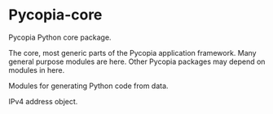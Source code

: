 Pycopia-core
============

Pycopia Python core package. 

The core, most generic parts of the Pycopia application framework.  Many
general purpose modules are here. Other Pycopia packages may depend on modules
in here.

Modules for generating Python code from data.

IPv4 address object.

